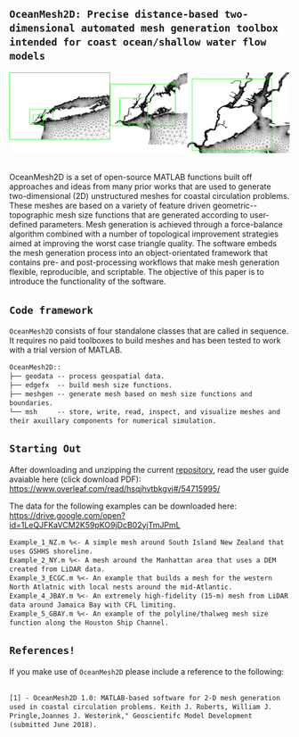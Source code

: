 ## `OceanMesh2D: Precise distance-based two-dimensional automated mesh generation toolbox intended for coast ocean/shallow water flow models`

<p align="center">
  <img src = "nesting.png"> &nbsp &nbsp &nbsp &nbsp
</p>
OceanMesh2D is a set of open-source MATLAB functions built off approaches and ideas from many prior works that are used to generate two-dimensional (2D) unstructured meshes for coastal circulation problems. These meshes are based on a variety of feature driven geometric--topographic mesh size functions that are generated according to user-defined parameters. Mesh generation is achieved through a force-balance algorithm combined with a number of topological improvement strategies aimed at improving the worst case triangle quality. The software embeds the mesh generation process into an object-orientated framework that contains pre- and post-processing workflows that make mesh generation flexible, reproducible, and scriptable. The objective of this paper is to introduce the functionality of the software.  

## `Code framework` 
`OceanMesh2D`  consists of four standalone classes that are called in sequence. It requires no paid toolboxes to build meshes and has been tested to work with a trial version of MATLAB.

    OceanMesh2D::
    ├── geodata -- process geospatial data.
    ├── edgefx  -- build mesh size functions.
    ├── meshgen -- generate mesh based on mesh size functions and boundaries.
    └── msh     -- store, write, read, inspect, and visualize meshes and their axuillary components for numerical simulation.

## `Starting Out`

After downloading and unzipping the current <a href="https://github.com/CHLNDDEV/archive/master.zip">repository</a>, read the user guide avaiable here (click download PDF): 
https://www.overleaf.com/read/hsqjhvtbkgvj#/54715995/

The data for the following examples can be downloaded here: 
 https://drive.google.com/open?id=1LeQJFKaVCM2K59pKO9jDcB02yjTmJPmL
```
Example_1_NZ.m %<- A simple mesh around South Island New Zealand that uses GSHHS shoreline. 
Example_2_NY.m %<- A mesh around the Manhattan area that uses a DEM created from LiDAR data.  
Example_3_ECGC.m %<- An example that builds a mesh for the western North Atlatnic with local nests around the mid-Atlantic.
Example_4_JBAY.m %<- An extremely high-fidelity (15-m) mesh from LiDAR data around Jamaica Bay with CFL limiting.
Example_5_GBAY.m %<- An example of the polyline/thalweg mesh size function along the Houston Ship Channel. 

```

## `References!`

If you make use of `OceanMesh2D` please include a reference to the following:
```

[1] - OceanMesh2D 1.0: MATLAB-based software for 2-D mesh generation used in coastal circulation problems. Keith J. Roberts, William J. Pringle,Joannes J. Westerink," Geoscientifc Model Development (submitted June 2018). 
```


